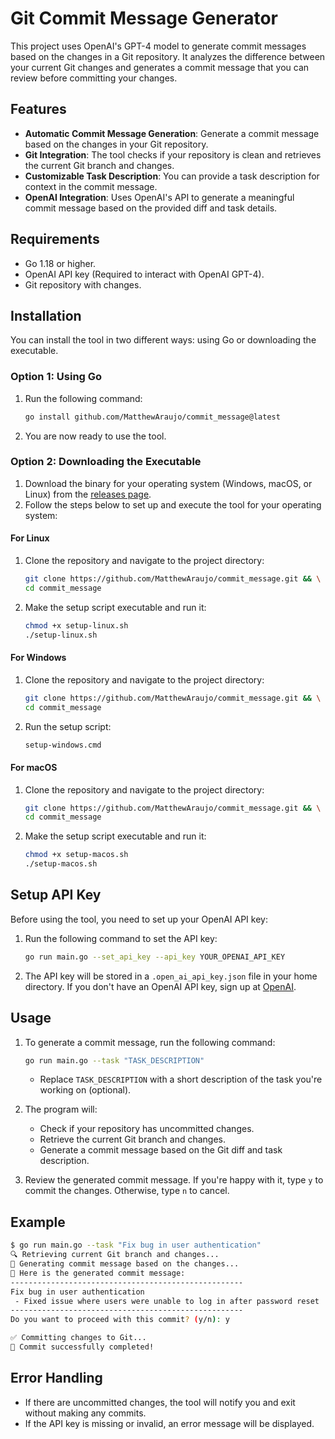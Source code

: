 # Git Commit Message Generator

This project uses OpenAI's GPT-4 model to generate commit messages based on the changes in a Git repository. It analyzes the difference between your current Git changes and generates a commit message that you can review before committing your changes.

## Features

- **Automatic Commit Message Generation**: Generate a commit message based on the changes in your Git repository.
- **Git Integration**: The tool checks if your repository is clean and retrieves the current Git branch and changes.
- **Customizable Task Description**: You can provide a task description for context in the commit message.
- **OpenAI Integration**: Uses OpenAI's API to generate a meaningful commit message based on the provided diff and task details.

## Requirements

- Go 1.18 or higher.
- OpenAI API key (Required to interact with OpenAI GPT-4).
- Git repository with changes.

## Installation

You can install the tool in two different ways: using Go or downloading the executable.

### Option 1: Using Go

1. Run the following command:
   ```bash
   go install github.com/MatthewAraujo/commit_message@latest
   ```
2. You are now ready to use the tool.

### Option 2: Downloading the Executable

1. Download the binary for your operating system (Windows, macOS, or Linux) from the [releases page](https://github.com/MatthewAraujo/commit_message/releases).
2. Follow the steps below to set up and execute the tool for your operating system:

#### For Linux

1. Clone the repository and navigate to the project directory:
   ```bash
   git clone https://github.com/MatthewAraujo/commit_message.git && \
   cd commit_message
   ```
2. Make the setup script executable and run it:
   ```bash
   chmod +x setup-linux.sh
   ./setup-linux.sh
   ```

#### For Windows

1. Clone the repository and navigate to the project directory:
   ```bash
   git clone https://github.com/MatthewAraujo/commit_message.git && \
   cd commit_message
   ```
2. Run the setup script:
   ```cmd
   setup-windows.cmd
   ```

#### For macOS

1. Clone the repository and navigate to the project directory:
   ```bash
   git clone https://github.com/MatthewAraujo/commit_message.git && \
   cd commit_message
   ```
2. Make the setup script executable and run it:
   ```bash
   chmod +x setup-macos.sh
   ./setup-macos.sh
   ```

## Setup API Key

Before using the tool, you need to set up your OpenAI API key:

1. Run the following command to set the API key:
   ```bash
   go run main.go --set_api_key --api_key YOUR_OPENAI_API_KEY
   ```
2. The API key will be stored in a `.open_ai_api_key.json` file in your home directory. If you don't have an OpenAI API key, sign up at [OpenAI](https://platform.openai.com/signup).

## Usage

1. To generate a commit message, run the following command:
   ```bash
   go run main.go --task "TASK_DESCRIPTION"
   ```
   - Replace `TASK_DESCRIPTION` with a short description of the task you're working on (optional).
2. The program will:

   - Check if your repository has uncommitted changes.
   - Retrieve the current Git branch and changes.
   - Generate a commit message based on the Git diff and task description.

3. Review the generated commit message. If you're happy with it, type `y` to commit the changes. Otherwise, type `n` to cancel.

## Example

```bash
$ go run main.go --task "Fix bug in user authentication"
🔍 Retrieving current Git branch and changes...
🧠 Generating commit message based on the changes...
💬 Here is the generated commit message:
----------------------------------------------------
Fix bug in user authentication
 - Fixed issue where users were unable to log in after password reset
----------------------------------------------------
Do you want to proceed with this commit? (y/n): y

✅ Committing changes to Git...
🎉 Commit successfully completed!
```

## Error Handling

- If there are uncommitted changes, the tool will notify you and exit without making any commits.
- If the API key is missing or invalid, an error message will be displayed.

